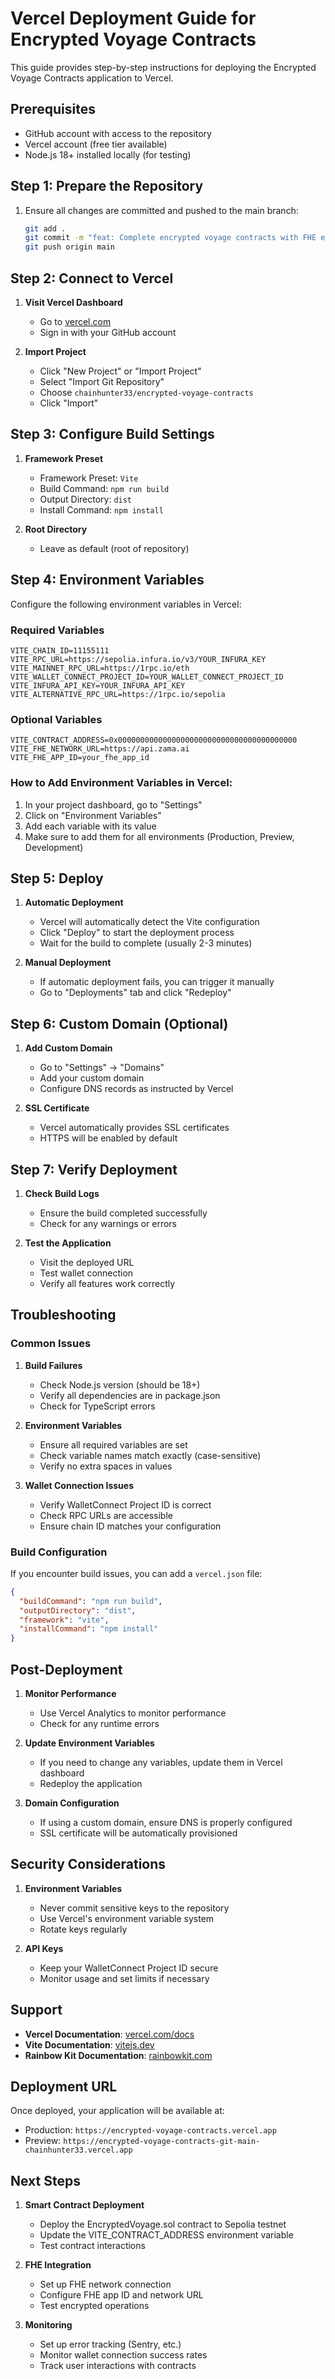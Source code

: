 # Vercel Deployment Guide for Encrypted Voyage Contracts

This guide provides step-by-step instructions for deploying the Encrypted Voyage Contracts application to Vercel.

## Prerequisites

- GitHub account with access to the repository
- Vercel account (free tier available)
- Node.js 18+ installed locally (for testing)

## Step 1: Prepare the Repository

1. Ensure all changes are committed and pushed to the main branch:
   ```bash
   git add .
   git commit -m "feat: Complete encrypted voyage contracts with FHE encryption"
   git push origin main
   ```

## Step 2: Connect to Vercel

1. **Visit Vercel Dashboard**
   - Go to [vercel.com](https://vercel.com)
   - Sign in with your GitHub account

2. **Import Project**
   - Click "New Project" or "Import Project"
   - Select "Import Git Repository"
   - Choose `chainhunter33/encrypted-voyage-contracts`
   - Click "Import"

## Step 3: Configure Build Settings

1. **Framework Preset**
   - Framework Preset: `Vite`
   - Build Command: `npm run build`
   - Output Directory: `dist`
   - Install Command: `npm install`

2. **Root Directory**
   - Leave as default (root of repository)

## Step 4: Environment Variables

Configure the following environment variables in Vercel:

### Required Variables

```env
VITE_CHAIN_ID=11155111
VITE_RPC_URL=https://sepolia.infura.io/v3/YOUR_INFURA_KEY
VITE_MAINNET_RPC_URL=https://1rpc.io/eth
VITE_WALLET_CONNECT_PROJECT_ID=YOUR_WALLET_CONNECT_PROJECT_ID
VITE_INFURA_API_KEY=YOUR_INFURA_API_KEY
VITE_ALTERNATIVE_RPC_URL=https://1rpc.io/sepolia
```

### Optional Variables

```env
VITE_CONTRACT_ADDRESS=0x0000000000000000000000000000000000000000
VITE_FHE_NETWORK_URL=https://api.zama.ai
VITE_FHE_APP_ID=your_fhe_app_id
```

### How to Add Environment Variables in Vercel:

1. In your project dashboard, go to "Settings"
2. Click on "Environment Variables"
3. Add each variable with its value
4. Make sure to add them for all environments (Production, Preview, Development)

## Step 5: Deploy

1. **Automatic Deployment**
   - Vercel will automatically detect the Vite configuration
   - Click "Deploy" to start the deployment process
   - Wait for the build to complete (usually 2-3 minutes)

2. **Manual Deployment**
   - If automatic deployment fails, you can trigger it manually
   - Go to "Deployments" tab and click "Redeploy"

## Step 6: Custom Domain (Optional)

1. **Add Custom Domain**
   - Go to "Settings" → "Domains"
   - Add your custom domain
   - Configure DNS records as instructed by Vercel

2. **SSL Certificate**
   - Vercel automatically provides SSL certificates
   - HTTPS will be enabled by default

## Step 7: Verify Deployment

1. **Check Build Logs**
   - Ensure the build completed successfully
   - Check for any warnings or errors

2. **Test the Application**
   - Visit the deployed URL
   - Test wallet connection
   - Verify all features work correctly

## Troubleshooting

### Common Issues

1. **Build Failures**
   - Check Node.js version (should be 18+)
   - Verify all dependencies are in package.json
   - Check for TypeScript errors

2. **Environment Variables**
   - Ensure all required variables are set
   - Check variable names match exactly (case-sensitive)
   - Verify no extra spaces in values

3. **Wallet Connection Issues**
   - Verify WalletConnect Project ID is correct
   - Check RPC URLs are accessible
   - Ensure chain ID matches your configuration

### Build Configuration

If you encounter build issues, you can add a `vercel.json` file:

```json
{
  "buildCommand": "npm run build",
  "outputDirectory": "dist",
  "framework": "vite",
  "installCommand": "npm install"
}
```

## Post-Deployment

1. **Monitor Performance**
   - Use Vercel Analytics to monitor performance
   - Check for any runtime errors

2. **Update Environment Variables**
   - If you need to change any variables, update them in Vercel dashboard
   - Redeploy the application

3. **Domain Configuration**
   - If using a custom domain, ensure DNS is properly configured
   - SSL certificate will be automatically provisioned

## Security Considerations

1. **Environment Variables**
   - Never commit sensitive keys to the repository
   - Use Vercel's environment variable system
   - Rotate keys regularly

2. **API Keys**
   - Keep your WalletConnect Project ID secure
   - Monitor usage and set limits if necessary

## Support

- **Vercel Documentation**: [vercel.com/docs](https://vercel.com/docs)
- **Vite Documentation**: [vitejs.dev](https://vitejs.dev)
- **Rainbow Kit Documentation**: [rainbowkit.com](https://rainbowkit.com)

## Deployment URL

Once deployed, your application will be available at:
- Production: `https://encrypted-voyage-contracts.vercel.app`
- Preview: `https://encrypted-voyage-contracts-git-main-chainhunter33.vercel.app`

## Next Steps

1. **Smart Contract Deployment**
   - Deploy the EncryptedVoyage.sol contract to Sepolia testnet
   - Update the VITE_CONTRACT_ADDRESS environment variable
   - Test contract interactions

2. **FHE Integration**
   - Set up FHE network connection
   - Configure FHE app ID and network URL
   - Test encrypted operations

3. **Monitoring**
   - Set up error tracking (Sentry, etc.)
   - Monitor wallet connection success rates
   - Track user interactions with contracts
